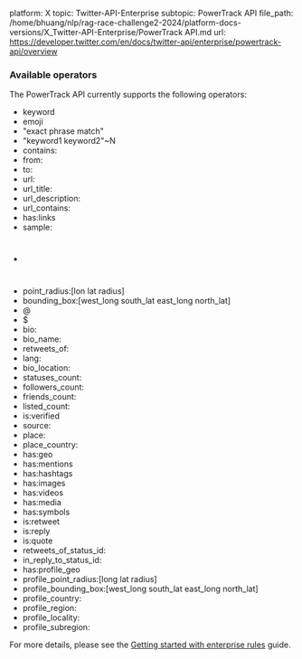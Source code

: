 platform: X
topic: Twitter-API-Enterprise
subtopic: PowerTrack API
file_path: /home/bhuang/nlp/rag-race-challenge2-2024/platform-docs-versions/X_Twitter-API-Enterprise/PowerTrack API.md
url: https://developer.twitter.com/en/docs/twitter-api/enterprise/powertrack-api/overview


### Available operators

The PowerTrack API currently supports the following operators:  

* keyword
* emoji
* "exact phrase match"
* "keyword1 keyword2"~N
* contains:
* from:
* to:
* url:
* url\_title:
* url\_description:
* url\_contains:
* has:links
* sample:
* #
* point\_radius:\[lon lat radius\]
* bounding\_box:\[west\_long south\_lat east\_long north\_lat\]
* @
* $
* bio:
* bio\_name:
* retweets\_of:
* lang:
* bio\_location:
* statuses\_count:
* followers\_count:
* friends\_count:
* listed\_count:
* is:verified
* source:
* place:
* place\_country:
* has:geo
* has:mentions
* has:hashtags
* has:images
* has:videos
* has:media
* has:symbols
* is:retweet
* is:reply
* is:quote
* retweets\_of\_status\_id:
* in\_reply\_to\_status\_id:
* has:profile\_geo
* profile\_point\_radius:\[long lat radius\]
* profile\_bounding\_box:\[west\_long south\_lat east\_long north\_lat\]
* profile\_country:
* profile\_region:
* profile\_locality:
* profile\_subregion:

For more details, please see the [Getting started with enterprise rules](https://developer.twitter.com/en/docs/twitter-api/enterprise/rules-and-filtering/enterprise-operators) guide.